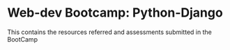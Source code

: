 # Web-dev Bootcamp: Python-Django
This contains the resources referred and assessments submitted in the BootCamp
